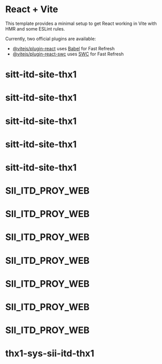 # React + Vite

This template provides a minimal setup to get React working in Vite with HMR and some ESLint rules.

Currently, two official plugins are available:

- [@vitejs/plugin-react](https://github.com/vitejs/vite-plugin-react/blob/main/packages/plugin-react/README.md) uses [Babel](https://babeljs.io/) for Fast Refresh
- [@vitejs/plugin-react-swc](https://github.com/vitejs/vite-plugin-react-swc) uses [SWC](https://swc.rs/) for Fast Refresh
# sitt-itd-site-thx1
# sitt-itd-site-thx1
# sitt-itd-site-thx1
# sitt-itd-site-thx1
# sitt-itd-site-thx1
# SII_ITD_PROY_WEB
# SII_ITD_PROY_WEB
# SII_ITD_PROY_WEB
# SII_ITD_PROY_WEB
# SII_ITD_PROY_WEB
# SII_ITD_PROY_WEB
# SII_ITD_PROY_WEB
# thx1-sys-sii-itd-thx1
